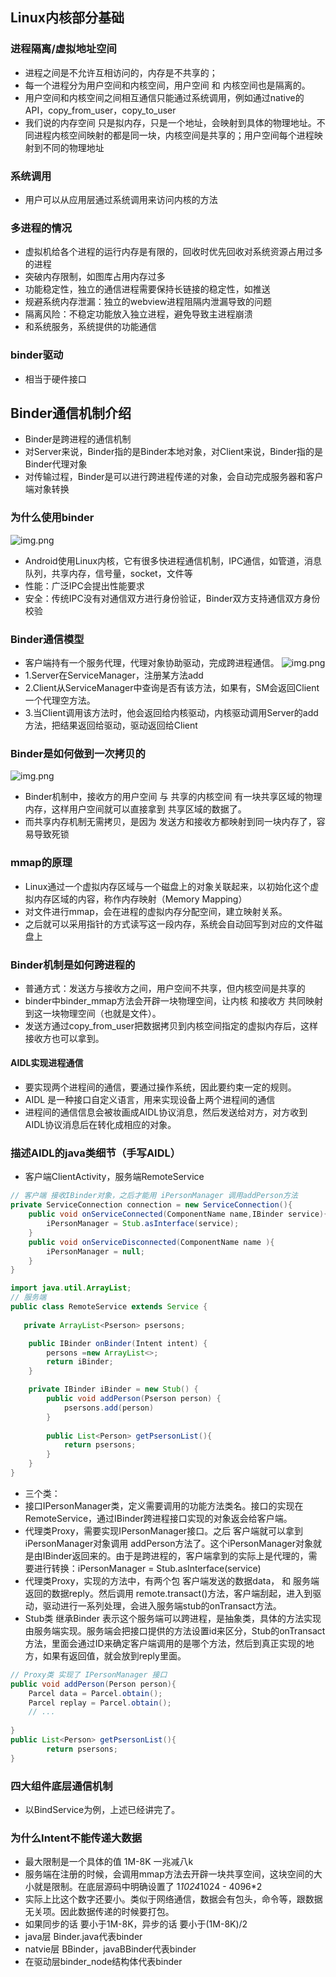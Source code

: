 ## Linux内核部分基础
### 进程隔离/虚拟地址空间
- 进程之间是不允许互相访问的，内存是不共享的；
- 每一个进程分为用户空间和内核空间，用户空间 和 内核空间也是隔离的。
- 用户空间和内核空间之间相互通信只能通过系统调用，例如通过native的API，copy_from_user，copy_to_user
- 我们说的内存空间 只是拟内存，只是一个地址，会映射到具体的物理地址。不同进程内核空间映射的都是同一块，内核空间是共享的；用户空间每个进程映射到不同的物理地址


### 系统调用
- 用户可以从应用层通过系统调用来访问内核的方法

### 多进程的情况
- 虚拟机给各个进程的运行内存是有限的，回收时优先回收对系统资源占用过多的进程
- 突破内存限制，如图库占用内存过多
- 功能稳定性，独立的通信进程需要保持长链接的稳定性，如推送
- 规避系统内存泄漏：独立的webview进程阻隔内泄漏导致的问题
- 隔离风险：不稳定功能放入独立进程，避免导致主进程崩溃
- 和系统服务，系统提供的功能通信

### binder驱动
- 相当于硬件接口

## Binder通信机制介绍
- Binder是跨进程的通信机制
- 对Server来说，Binder指的是Binder本地对象，对Client来说，Binder指的是Binder代理对象
- 对传输过程，Binder是可以进行跨进程传递的对象，会自动完成服务器和客户端对象转换

### 为什么使用binder
![img.png](../resource/Binder性能.png)
- Android使用Linux内核，它有很多快进程通信机制，IPC通信，如管道，消息队列，共享内存，信号量，socket，文件等
- 性能：广泛IPC会提出性能要求
- 安全：传统IPC没有对通信双方进行身份验证，Binder双方支持通信双方身份校验

### Binder通信模型
- 客户端持有一个服务代理，代理对象协助驱动，完成跨进程通信。
![img.png](../resource/Binder机制.png)
- 1.Server在ServiceManager，注册某方法add
- 2.Client从ServiceManager中查询是否有该方法，如果有，SM会返回Client一个代理空方法。
- 3.当Client调用该方法时，他会返回给内核驱动，内核驱动调用Server的add方法，把结果返回给驱动，驱动返回给Client

### Binder是如何做到一次拷贝的
![img.png](../resource/Binder机制跨进程.png)
- Binder机制中，接收方的用户空间 与 共享的内核空间 有一块共享区域的物理内存，这样用户空间就可以直接拿到 共享区域的数据了。
- 而共享内存机制无需拷贝，是因为 发送方和接收方都映射到同一块内存了，容易导致死锁

### mmap的原理
- Linux通过一个虚拟内存区域与一个磁盘上的对象关联起来，以初始化这个虚拟内存区域的内容，称作内存映射（Memory Mapping）
- 对文件进行mmap，会在进程的虚拟内存分配空间，建立映射关系。
- 之后就可以采用指针的方式读写这一段内存，系统会自动回写到对应的文件磁盘上

### Binder机制是如何跨进程的
- 普通方式：发送方与接收方之间，用户空间不共享，但内核空间是共享的
- binder中binder_mmap方法会开辟一块物理空间，让内核 和接收方 共同映射到这一块物理空间（也就是文件）。
- 发送方通过copy_from_user把数据拷贝到内核空间指定的虚拟内存后，这样 接收方也可以拿到。

#### AIDL实现进程通信
- 要实现两个进程间的通信，要通过操作系统，因此要约束一定的规则。
- AIDL 是一种接口自定义语言，用来实现设备上两个进程间的通信
- 进程间的通信信息会被妆画成AIDL协议消息，然后发送给对方，对方收到AIDL协议消息后在转化成相应的对象。


### 描述AIDL的java类细节（手写AIDL）
- 客户端ClientActivity，服务端RemoteService
```java
// 客户端 接收IBinder对象，之后才能用 iPersonManager 调用addPerson方法
private ServiceConnection connection = new ServiceConnection(){
    public void onServiceConnected(ComponentName name,IBinder service){
        iPersonManager = Stub.asInterface(service);
    }
    public void onServiceDisconnected(ComponentName name ){
        iPersonManager = null;
    }
}

```
```java
import java.util.ArrayList;
// 服务端
public class RemoteService extends Service {
    
   private ArrayList<Pserson> psersons;

    public IBinder onBinder(Intent intent) {
        persons =new ArrayList<>;
        return iBinder;
    }

    private IBinder iBinder = new Stub() {
        public void addPerson(Pserson person) {
            psersons.add(person)
        }
        
        public List<Person> getPsersonList(){
            return psersons;
        }
    }
}
```
- 三个类：
- 接口IPersonManager类，定义需要调用的功能方法类名。接口的实现在RemoteService，通过IBinder跨进程接口实现的对象返会给客户端。
- 代理类Proxy，需要实现IPersonManager接口。之后 客户端就可以拿到iPersonManager对象调用 addPerson方法了。这个iPersonManager对象就是由IBinder返回来的。由于是跨进程的，客户端拿到的实际上是代理的，需要进行转换：iPersonManager = Stub.asInterface(service)
- 代理类Proxy，实现的方法中，有两个包 客户端发送的数据data， 和 服务端返回的数据reply。然后调用 remote.transact()方法，客户端刮起，进入到驱动，驱动进行一系列处理，会进入服务端stub的onTransact方法。
- Stub类 继承Binder 表示这个服务端可以跨进程，是抽象类，具体的方法实现由服务端实现。服务端会把接口提供的方法设置id来区分，Stub的onTransact方法，里面会通过ID来确定客户端调用的是哪个方法，然后到真正实现的地方，如果有返回值，就会放到reply里面。
```java
// Proxy类 实现了 IPersonManager 接口
public void addPerson(Person person){
    Parcel data = Parcel.obtain();
    Parcel replay = Parcel.obtain();
    // ...
        
}
public List<Person> getPsersonList(){
        return psersons;
}
```

### 四大组件底层通信机制
- 以BindService为例，上述已经讲完了。

### 为什么Intent不能传递大数据
- 最大限制是一个具体的值 1M-8K 一兆减八k
- 服务端在注册的时候，会调用mmap方法去开辟一块共享空间，这块空间的大小就是限制。在底层源码中明确设置了 1*1024*1024 - 4096*2
- 实际上比这个数字还要小。类似于网络通信，数据会有包头，命令等，跟数据无关项。因此数据传递的时候要打包。
- 如果同步的话 要小于1M-8K，异步的话 要小于(1M-8K)/2
- java层 Binder.java代表binder
- natvie层 BBinder，javaBBinder代表binder
- 在驱动层binder_node结构体代表binder



